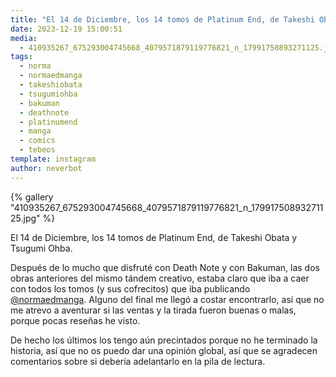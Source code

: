 ```yaml
---
title: "El 14 de Diciembre, los 14 tomos de Platinum End, de Takeshi Obata y Tsugumi Ohba"
date: 2023-12-19 15:00:51
media: 
  - 410935267_675293004745668_4079571879119776821_n_17991750893271125.jpg
tags: 
  - norma
  - normaedmanga
  - takeshiobata
  - tsugumiohba
  - bakuman
  - deathnote
  - platinumend
  - manga
  - comics
  - tebeos
template: instagram
author: neverbot
---
```


{% gallery "410935267_675293004745668_4079571879119776821_n_17991750893271125.jpg" %}

El 14 de Diciembre, los 14 tomos de Platinum End, de Takeshi Obata y Tsugumi Ohba.

Después de lo mucho que disfruté con Death Note y con Bakuman, las dos obras anteriores del mismo tándem creativo, estaba claro que iba a caer con todos los tomos (y sus cofrecitos) que iba publicando [@normaedmanga](https://instagram.com/normaedmanga). Alguno del final me llegó a costar encontrarlo, así que no me atrevo a aventurar si las ventas y la tirada fueron buenas o malas, porque pocas reseñas he visto.

De hecho los últimos los tengo aún precintados porque no he terminado la historia, así que no os puedo dar una opinión global, así que se agradecen comentarios sobre si debería adelantarlo en la pila de lectura.
